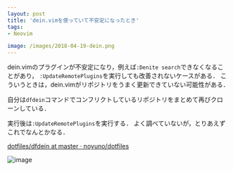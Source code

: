```yaml
---
layout: post
title: 'dein.vimを使っていて不安定になったとき'
tags:
- Neovim

image: /images/2018-04-19-dein.png
---
```


dein.vimのプラグインが不安定になり，例えば`:Denite search`できなくなることがあり，
`:UpdateRemotePlugins`を実行しても改善されないケースがある．
こういうときは，dein.vimがリポジトリをうまく更新できていない可能性がある．

自分は`dfdein`コマンドでコンフリクトしているリポジトリをまとめて再びクローンしている．

実行後は`:UpdateRemotePlugins`を実行する．
よく調べていないが，とりあえずこれでなんとかなる．

[dotfiles/dfdein at master · noyuno/dotfiles](https://github.com/noyuno/dotfiles/blob/master/bin/dfdein)

![image]({{page.image}})

